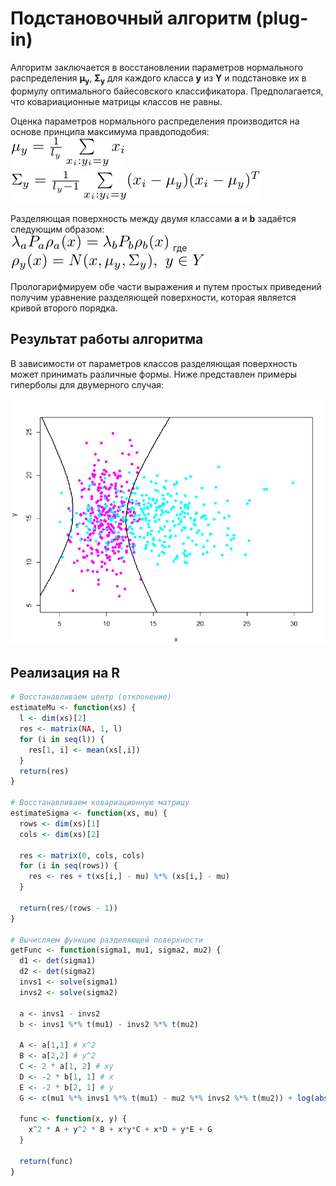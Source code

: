 # Подстановочный алгоритм (plug-in)

Алгоритм заключается в восстановлении параметров нормального распределения **μ<sub>y</sub>**, **Σ<sub>y</sub>** для каждого класса **y** из **Y** и подстановке их в формулу оптимального байесовского классификатора. Предполагается, что ковариационные матрицы классов не равны.

Оценка параметров нормального распределения производится на основе принципа максимума правдоподобия:\
![](mutex.png)\
![](sigmatex.png)

Разделяющая поверхность между двумя классами **a** и **b** задаётся следующим образом:\
![](surfacetex.png)
где
![](rhotex.png)

Прологарифмируем обе части выражения и путем простых приведений
получим уравнение разделяющей поверхности, которая является кривой
второго порядка.

## Результат работы алгоритма
В зависимости от параметров классов разделяющая поверхность может принимать различные формы.
Ниже представлен примеры гиперболы для двумерного случая:

![](Screenshot_18.png)

## Реализация на R
```r
# Восстанавливаем центр (отклонение)
estimateMu <- function(xs) {
  l <- dim(xs)[2]
  res <- matrix(NA, 1, l)
  for (i in seq(l)) {
    res[1, i] <- mean(xs[,i])
  }
  return(res)
}

# Восстанавливаем ковариационную матрицу
estimateSigma <- function(xs, mu) {
  rows <- dim(xs)[1]
  cols <- dim(xs)[2]
  
  res <- matrix(0, cols, cols)
  for (i in seq(rows)) {
    res <- res + t(xs[i,] - mu) %*% (xs[i,] - mu)
  }
  
  return(res/(rows - 1))
}

# Вычисляем функцию разделяющей поверхности
getFunc <- function(sigma1, mu1, sigma2, mu2) {
  d1 <- det(sigma1)
  d2 <- det(sigma2)
  invs1 <- solve(sigma1)
  invs2 <- solve(sigma2)
  
  a <- invs1 - invs2
  b <- invs1 %*% t(mu1) - invs2 %*% t(mu2)
  
  A <- a[1,1] # x^2
  B <- a[2,2] # y^2
  C <- 2 * a[1, 2] # xy
  D <- -2 * b[1, 1] # x
  E <- -2 * b[2, 1] # y
  G <- c(mu1 %*% invs1 %*% t(mu1) - mu2 %*% invs2 %*% t(mu2)) + log(abs(det(sigma1))) - log(abs(det(sigma2)))
  
  func <- function(x, y) {
    x^2 * A + y^2 * B + x*y*C + x*D + y*E + G
  }
  
  return(func)
}
```